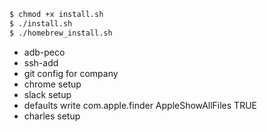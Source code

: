 ```sh
$ chmod +x install.sh
$ ./install.sh
$ ./homebrew_install.sh
```
- adb-peco
- ssh-add 
- git config for company
- chrome setup
- slack setup
- defaults write com.apple.finder AppleShowAllFiles TRUE
- charles setup
